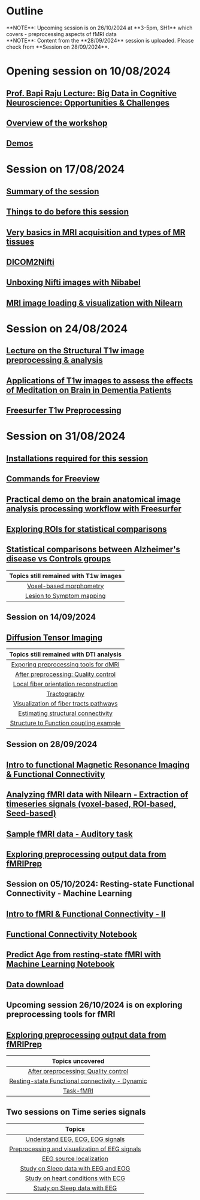 # Outline

<div class="note"></div>
**NOTE**: Upcoming session is on 26/10/2024 at **3-5pm, SH1** which covers - preprocessing aspects of fMRI data

<div class="note"></div>
**NOTE**: Content from the **28/09/2024** session is uploaded. Please check from **Session on 28/09/2024**.

# Opening session on 10/08/2024

## [Prof. Bapi Raju Lecture: Big Data in Cognitive Neuroscience: Opportunities & Challenges](lectures/IIITH_Neuroimaging_workshop_IntroLec_10Aug2024_upload.pdf "Big Data in CogSci")

## [Overview of the workshop](lectures/10082024_NIMG_Workshop_Overview.pdf "Overview of the workshop")

## [Demos](https://bccl-iiith.github.io/Workshop_Neuroimaging/demos)

# Session on 17/08/2024

## [Summary of the session](https://bccl-iiith.github.io/Workshop_Neuroimaging/intro "Summary of the session")

## [Things to do before this session](https://bccl-iiith.github.io/Workshop_Neuroimaging/setup "Things to do before this session")

## [Very basics in MRI acquisition and types of MR tissues](lectures/17082024_Understanding_data_NIMG_Workshop.pdf "Basics")

## [DICOM2Nifti](notebooks/dicom2nifti.ipynb "Dicom2Nifti")

## [Unboxing Nifti images with Nibabel](notebooks/unboxing_nifti_images_with_nibabel.ipynb "Understanding MRI data with NiBabel")

## [MRI image loading & visualization with Nilearn](notebooks/Nilearn_for_NIMG_nifti.ipynb "Understanding MRI data with Nilearn")

# Session on 24/08/2024

## [Lecture on the Structural T1w image preprocessing & analysis](lectures/Structural_T1w_Image_Preprocessing_Analysis.pdf)

## [Applications of T1w images to assess the effects of Meditation on Brain in Dementia Patients](lectures/Effects_of_Meditation_on_Brain_in_Dementia_Patients.pdf)

## [Freesurfer T1w Preprocessing](lectures/Freesurfer_T1w_Preprocessing.pdf)

# Session on 31/08/2024

## [Installations required for this session](https://bccl-iiith.github.io/Workshop_Neuroimaging/setup_31_08_2024 "Installations for 31082024")

## [Commands for Freeview](freeview_commands/freeview.rst "Freeview commands")

## [Practical demo on the brain anatomical image analysis processing workflow with Freesurfer](lectures/31082024_NIMG_Workshop_Anat_FS.pdf "Anatomical analysis with FreeSurfer")

## [Exploring ROIs for statistical comparisons](notebooks/exploring_ROIs.ipynb)

## [Statistical comparisons between Alzheimer's disease vs Controls groups]()

| Topics still remained with T1w images |
|:-----:|
|  [Voxel-based morphometry]() |
|  [Lesion to Symptom mapping]() |

## Session on 14/09/2024

## [Diffusion Tensor Imaging](lectures/14092024_Diffusion_Tensor_Imaging.pptx)

| Topics still remained with DTI analysis |
|:-----:|
|  [Exporing preprocessing tools for dMRI]() |
|  [After preprocessing: Quality control]() |
|  [Local fiber orientation reconstruction]() |
|  [Tractography]() |
|  [Visualization of fiber tracts pathways]() |
|  [Estimating structural connectivity]() |
|  [Structure to Function coupling example]() |

## Session on 28/09/2024

## [Intro to functional Magnetic Resonance Imaging & Functional Connectivity](lectures/28092024_NIMG_Workshop_fMRI-I.pdf)
## [Analyzing fMRI data with Nilearn - Extraction of timeseries signals (voxel-based, ROI-based, Seed-based)](notebooks/NIMG_workshop_fMRI_analysis.ipynb "Analyzing fMRI data with Nilearn")
## [Sample fMRI data - Auditory task](demos/fMRI/Sample_data/fmri_auditory_task2.nii.gz)
## [Exploring preprocessing output data from fMRIPrep](https://iiitaphyd-my.sharepoint.com/:f:/g/personal/kamalaker_dadi_ihub-data_iiit_ac_in/EnNDs5IXvlxDmgUpS69txcsBaO37ybZW8LqrFv7sJzqMKQ?e=fPWUdo)


## Session on 05/10/2024: Resting-state Functional Connectivity - Machine Learning

## [Intro to fMRI & Functional Connectivity - II](lectures/05102024_NIMG_Workshop_fMRI-II.pdf)
## [Functional Connectivity Notebook](notebooks/NIMG_workshop_functional_connectivity.ipynb)
## [Predict Age from resting-state fMRI with Machine Learning Notebook](notebooks/Age_prediction_from_rsfMRI.ipynb)
## [Data download](https://drive.google.com/drive/folders/1PRaE91jbi9ZMA5M9FDhllRQlwkVcobqs)

## Upcoming session 26/10/2024 is on exploring preprocessing tools for fMRI

## [Exploring preprocessing output data from fMRIPrep](https://iiitaphyd-my.sharepoint.com/:f:/g/personal/kamalaker_dadi_ihub-data_iiit_ac_in/EnNDs5IXvlxDmgUpS69txcsBaO37ybZW8LqrFv7sJzqMKQ?e=fPWUdo)

| Topics uncovered|
|:-----:|
|  [After preprocessing: Quality control]() |
|  [Resting-state Functional connectivity - Dynamic]() |
|  [Task-fMRI]() |

## Two sessions on Time series signals

| Topics |
|:-----:|
|  [Understand EEG, ECG, EOG signals]() |
|  [Preprocessing and visualization of EEG signals]() |
|  [EEG source localization]() |
|  [Study on Sleep data with EEG and EOG]() |
|  [Study on heart conditions with ECG]() |
|  [Study on Sleep data with EEG]() |
